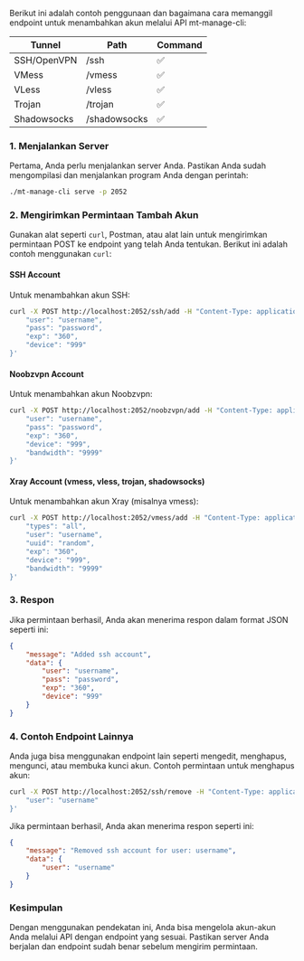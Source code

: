Berikut ini adalah contoh penggunaan dan bagaimana cara memanggil endpoint untuk menambahkan akun melalui API mt-manage-cli:

|Tunnel|Path|Command|
|--|--|--|
|SSH/OpenVPN|/ssh|✅|
|VMess|/vmess|✅|
|VLess|/vless|✅|
|Trojan|/trojan|✅|
|Shadowsocks|/shadowsocks|✅|

### 1. Menjalankan Server
Pertama, Anda perlu menjalankan server Anda. Pastikan Anda sudah mengompilasi dan menjalankan program Anda dengan perintah:
```bash
./mt-manage-cli serve -p 2052
```

### 2. Mengirimkan Permintaan Tambah Akun
Gunakan alat seperti `curl`, Postman, atau alat lain untuk mengirimkan permintaan POST ke endpoint yang telah Anda tentukan. Berikut ini adalah contoh menggunakan `curl`:

#### SSH Account
Untuk menambahkan akun SSH:
```bash
curl -X POST http://localhost:2052/ssh/add -H "Content-Type: application/json" -d '{
    "user": "username",
    "pass": "password",
    "exp": "360",
    "device": "999"
}'
```

#### Noobzvpn Account
Untuk menambahkan akun Noobzvpn:
```bash
curl -X POST http://localhost:2052/noobzvpn/add -H "Content-Type: application/json" -d '{
    "user": "username",
    "pass": "password",
    "exp": "360",
    "device": "999",
    "bandwidth": "9999"
}'
```

#### Xray Account (vmess, vless, trojan, shadowsocks)
Untuk menambahkan akun Xray (misalnya vmess):
```bash
curl -X POST http://localhost:2052/vmess/add -H "Content-Type: application/json" -d '{
    "types": "all",
    "user": "username",
    "uuid": "random",
    "exp": "360",
    "device": "999",
    "bandwidth": "9999"
}'
```

### 3. Respon
Jika permintaan berhasil, Anda akan menerima respon dalam format JSON seperti ini:
```json
{
    "message": "Added ssh account",
    "data": {
        "user": "username",
        "pass": "password",
        "exp": "360",
        "device": "999"
    }
}
```

### 4. Contoh Endpoint Lainnya
Anda juga bisa menggunakan endpoint lain seperti mengedit, menghapus, mengunci, atau membuka kunci akun. Contoh permintaan untuk menghapus akun:
```bash
curl -X POST http://localhost:2052/ssh/remove -H "Content-Type: application/json" -d '{
    "user": "username"
}'
```

Jika permintaan berhasil, Anda akan menerima respon seperti ini:
```json
{
    "message": "Removed ssh account for user: username",
    "data": {
        "user": "username"
    }
}
```

### Kesimpulan
Dengan menggunakan pendekatan ini, Anda bisa mengelola akun-akun Anda melalui API dengan endpoint yang sesuai. Pastikan server Anda berjalan dan endpoint sudah benar sebelum mengirim permintaan.
